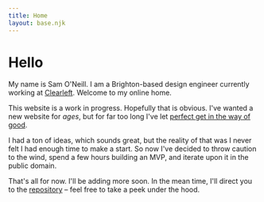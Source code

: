 ```yaml
---
title: Home
layout: base.njk
---
```


# Hello

My name is Sam O'Neill. I am a Brighton-based design engineer currently working at [Clearleft](https://clearleft.com). Welcome to my online home.

This website is a work in progress. Hopefully that is obvious. I've wanted a new website for *ages*, but for far too long I've let [perfect get in the way of good](https://en.wikipedia.org/wiki/Perfect_is_the_enemy_of_good).

I had a ton of ideas, which sounds great, but the reality of that was I never felt I had enough time to make a start. So now I've decided to throw caution to the wind, spend a few hours building an MVP, and iterate upon it in the public domain.

That's all for now. I'll be adding more soon. In the mean time, I'll direct you to the [repository](https://github.com/samjoneill/samoneill.com) – feel free to take a peek under the hood.
